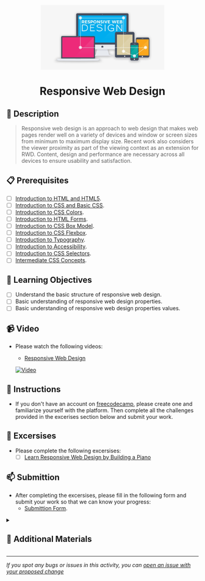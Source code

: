 <div align="center">
    <img src="../images/responsive-web-design.png" alt="Logo" height="170" align="center">
    <h1 align="center">Responsive Web Design</h1>
</div>

## 📝 Description
> Responsive web design is an approach to web design that makes web pages render well on a variety of devices and window or screen sizes from minimum to maximum display size. Recent work also considers the viewer proximity as part of the viewing context as an extension for RWD. Content, design and performance are necessary across all devices to ensure usability and satisfaction.

## 📋 Prerequisites
- [ ] [Introduction to HTML and HTML5](https://github.com/Kick-StartDev/web-development-basic-curriculum/blob/responsive-web-design/responsive-web-design/introduction-to-html-and-html5.md).
- [ ] [Introduction to CSS and Basic CSS](https://github.com/Kick-StartDev/web-development-basic-curriculum/blob/responsive-web-design/responsive-web-design/introduction-to-css-and-basic-css.md).
- [ ] [Introduction to CSS Colors](https://github.com/Kick-StartDev/web-development-basic-curriculum/blob/responsive-web-design/responsive-web-design/introduction-to-css-colors.md).
- [ ] [Introduction to HTML Forms](https://github.com/Kick-StartDev/web-development-basic-curriculum/blob/responsive-web-design/responsive-web-design/introduction-to-html-forms.md).
- [ ] [Introduction to CSS Box Model](https://github.com/Kick-StartDev/web-development-basic-curriculum/blob/responsive-web-design/responsive-web-design/introduction-to-css-box-model.md).
- [ ] [Introduction to CSS Flexbox](https://github.com/Kick-StartDev/web-development-basic-curriculum/blob/responsive-web-design/responsive-web-design/introduction-to-css-flexbox.md).
- [ ] [Introduction to Typography](https://github.com/Kick-StartDev/web-development-basic-curriculum/blob/responsive-web-design/responsive-web-design/introduction-to-typography.md).
- [ ] [Introduction to Accessibility](https://github.com/Kick-StartDev/web-development-basic-curriculum/blob/responsive-web-design/responsive-web-design/introduction-to-accessibility.md).
- [ ] [Introduction to CSS Selectors](https://github.com/Kick-StartDev/web-development-basic-curriculum/blob/responsive-web-design/responsive-web-design/introduction-to-css-selectors.md).
- [ ] [Intermediate CSS Concepts](https://github.com/Kick-StartDev/web-development-basic-curriculum/blob/responsive-web-design/responsive-web-design/introduction-to-css-selectors.md).

## 🎯 Learning Objectives
- [ ] Understand the basic structure of responsive web design.
- [ ] Basic understanding of responsive web design properties.
- [ ] Basic understanding of responsive web design properties values.

## 📹 Video

- Please watch the following videos:
    - [Responsive Web Design](https://www.youtube.com/watch?v=oNSX21dh6kw")

    [![Video](https://img.youtube.com/vi/oNSX21dh6kw/0.jpg)](https://www.youtube.com/watch?v=oNSX21dh6kw")

## 🔧 Instructions
- If you don't have an account on [freecodecamp](freecodecamp.org), please create one and familiarize yourself with the platform.
Then complete all the challenges provided in the excerises section below and submit your work.

## 🚀 Excersises
- Please complete the following excersises:
    - [ ] [Learn Responsive Web Design by Building a Piano](https://www.freecodecamp.org/learn/2022/responsive-web-design/learn-responsive-web-design-by-building-a-piano/step-1)

## 📫 Submittion
- After completing the excersises, please fill in the following form and submit your work so that we can know your progress:
    - [Submittion Form](https://airtable.com/shrTKszJIyALWIPnb).

<details>
    <summary>
        <h2>📌 Additional Materials</h2>
    </summary>
    <hr style="height:1px;border-width:0;color:gray;background-color:dark">
    <i>
        These are all optional, but if you're interested in exploring this topic further, here are some resources to help you.
    </i>

<br>
    <ul>
        <li><a href="https://www.w3schools.com/css/css_rwd_intro.asp" target="_blank">Responsive Web Design</a></li>
        <li><a href="https://www.youtube.com/watch?v=srvUrASNj0s" target="_blank">Responsive Web Design</a></li>
        <li><a href="https://www.youtube.com/watch?v=9DCpQG1KVGk" target="_blank">How to use freecodecamp</a></li>
    </ul>
</details>

------

_If you spot any bugs or issues in this activity, you can [open an issue with your proposed change](https://github.com/Kick-StartDev/web-development-basic-curriculum/issues/new)_